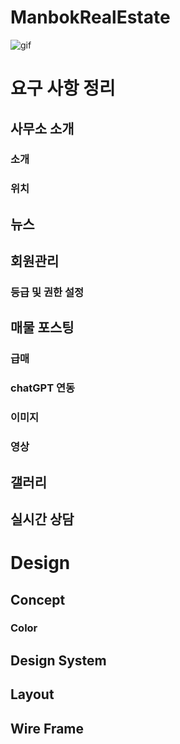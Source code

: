 # ManbokRealEstate
![gif](https://www.notion.so/ChatGPT-41a5527070d148bdba2bda9b225cb646?pvs=4#f499c1b8287945cabd65c56025fd7627)
# 요구 사항 정리
 ## 사무소 소개
  ### 소개
  ### 위치
 ## 뉴스
 ## 회원관리
  ### 등급 및 권한 설정
 ## 매물 포스팅
  ### 급매
  ### chatGPT 연동
  ### 이미지
  ### 영상
 ## 갤러리
 ## 실시간 상담
 

# Design
 ## Concept
  ### Color
 ## Design System
 ## Layout
 ## Wire Frame


